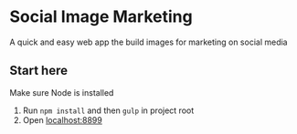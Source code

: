 # Social Image Marketing #

A quick and easy web app the build images for marketing on social media

## Start here ##
Make sure Node is installed <br>
1. Run   `npm install` and then `gulp` in project root <br>
2. Open [localhost:8899](localhost:8899)

